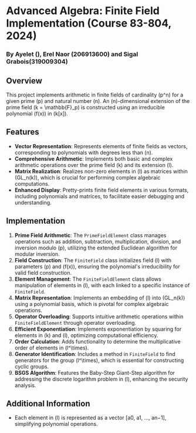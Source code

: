 # Advanced Algebra: Finite Field Implementation (Course 83-804, 2024)

### By Ayelet (), Erel Naor (206913600) and Sigal Grabois(319009304)

## Overview
This project implements arithmetic in finite fields of cardinality \(p^n\) for a given prime \(p\) and natural number \(n\). An \(n\)-dimensional extension of the prime field \(k = \mathbb{F}_p\) is constructed using an irreducible polynomial \(f(x)\) in \(k[x]\).

## Features
- **Vector Representation**: Represents elements of finite fields as vectors, corresponding to polynomials with degrees less than \(n\).
- **Comprehensive Arithmetic**: Implements both basic and complex arithmetic operations over the prime field \(k\) and its extension \(l\).
- **Matrix Realization**: Realizes non-zero elements in \(l\) as matrices within \(GL_n(k)\), which is crucial for performing complex algebraic computations.
- **Enhanced Display**: Pretty-prints finite field elements in various formats, including polynomials and matrices, to facilitate easier debugging and understanding.

## Implementation
1. **Prime Field Arithmetic**: The `PrimeFieldElement` class manages operations such as addition, subtraction, multiplication, division, and inversion modulo \(p\), utilizing the extended Euclidean algorithm for modular inversion.
2. **Field Construction**: The `FiniteField` class initializes field \(l\) with parameters \(p\) and \(f(x)\), ensuring the polynomial's irreducibility for valid field construction.
3. **Element Management**: The `FiniteFieldElement` class allows manipulation of elements in \(l\), with each linked to a specific instance of `FiniteField`.
4. **Matrix Representation**: Implements an embedding of \(l\) into \(GL_n(k)\) using a polynomial basis, which is pivotal for complex algebraic operations.
5. **Operator Overloading**: Supports intuitive arithmetic operations within `FiniteFieldElement` through operator overloading.
6. **Efficient Exponentiation**: Implements exponentiation by squaring for elements in \(k\) and \(l\), optimizing computational efficiency.
7. **Order Calculation**: Adds functionality to determine the multiplicative order of elements in \(l^\times\).
8. **Generator Identification**: Includes a method in `FiniteField` to find generators for the group \(l^\times\), which is essential for constructing cyclic groups.
9. **BSGS Algorithm**: Features the Baby-Step Giant-Step algorithm for addressing the discrete logarithm problem in \(l\), enhancing the security analysis.

## Additional Information
- Each element in \(l\) is represented as a vector [a0, a1, ..., an−1], simplifying polynomial operations.

